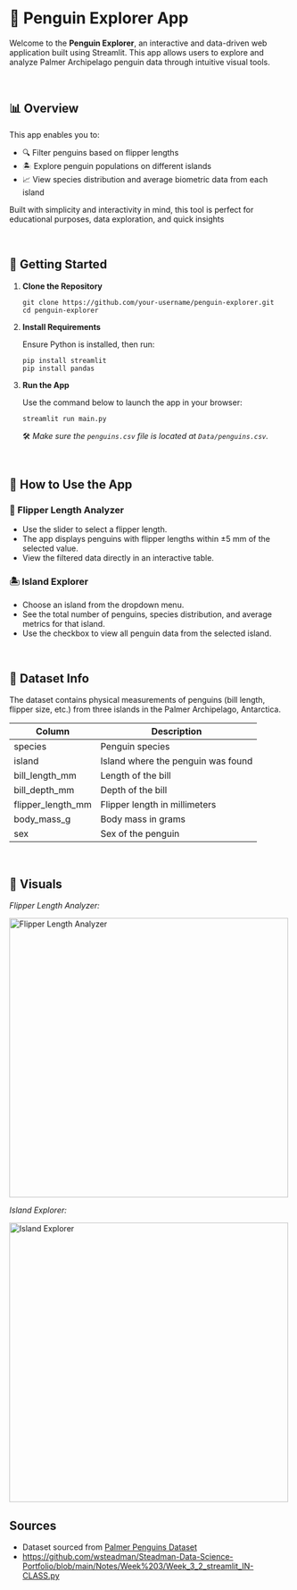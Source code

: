 # 🐧 Penguin Explorer App

Welcome to the **Penguin Explorer**, an interactive and data-driven web application built using Streamlit. This app allows users to explore and analyze Palmer Archipelago penguin data through intuitive visual tools.

<br>

## 📊 Overview

This app enables you to:

- 🔍 Filter penguins based on flipper lengths
- 🏝️ Explore penguin populations on different islands
- 📈 View species distribution and average biometric data from each island

Built with simplicity and interactivity in mind, this tool is perfect for educational purposes, data exploration, and quick insights

<br>

## 🚀 Getting Started

1. **Clone the Repository**
    ```
    git clone https://github.com/your-username/penguin-explorer.git
    cd penguin-explorer
    ```

2. **Install Requirements**

    Ensure Python is installed, then run:
    ```
    pip install streamlit
    pip install pandas
    ```

3. **Run the App**

    Use the command below to launch the app in your browser:
    ```
    streamlit run main.py
    ```
    🛠 *Make sure the `penguins.csv` file is located at `Data/penguins.csv`.*

<br>

## 🧭 How to Use the App

### 🐧 Flipper Length Analyzer

- Use the slider to select a flipper length.
- The app displays penguins with flipper lengths within ±5 mm of the selected value.
- View the filtered data directly in an interactive table.

### 🏝️ Island Explorer

- Choose an island from the dropdown menu.
- See the total number of penguins, species distribution, and average metrics for that island.
- Use the checkbox to view all penguin data from the selected island.


<br>

## 🧠 Dataset Info

The dataset contains physical measurements of penguins (bill length, flipper size, etc.) from three islands in the Palmer Archipelago, Antarctica.

| Column             | Description                        |
|--------------------|------------------------------------|
| species            | Penguin species                    |
| island             | Island where the penguin was found |
| bill_length_mm     | Length of the bill                 |
| bill_depth_mm      | Depth of the bill                  |
| flipper_length_mm  | Flipper length in millimeters      |
| body_mass_g        | Body mass in grams                 |
| sex                | Sex of the penguin                 |

<br>

## 📸 Visuals

*Flipper Length Analyzer:*

<img src="https://github.com/user-attachments/assets/b61d2593-8413-4ecd-8e76-ae151245e346" alt="Flipper Length Analyzer" width="500">

*Island Explorer:*

<img src="https://github.com/user-attachments/assets/d44cc8fa-89bb-4ddf-a645-2f325c915640" alt="Island Explorer" width="500">

<br>

## Sources

- Dataset sourced from [Palmer Penguins Dataset](https://github.com/allisonhorst/palmerpenguins)
- https://github.com/wsteadman/Steadman-Data-Science-Portfolio/blob/main/Notes/Week%203/Week_3_2_streamlit_IN-CLASS.py 
<br>
